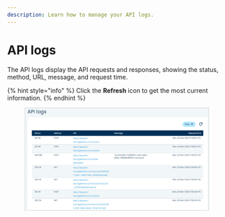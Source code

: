 ```yaml
---
description: Learn how to manage your API logs.
---
```


# API logs

The API logs display the API requests and responses, showing the status, method, URL, message, and request time.

{% hint style="info" %}
Click the **Refresh** icon to get the most current information.
{% endhint %}



<figure><img src="../../../../.gitbook/assets/1 API logs.png" alt=""><figcaption></figcaption></figure>
